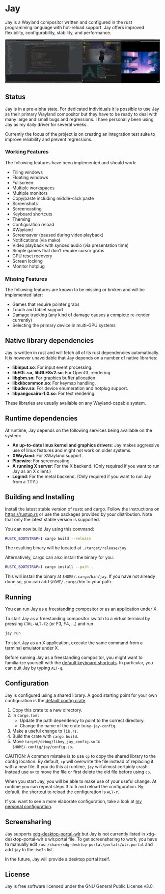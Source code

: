 # Jay

Jay is a Wayland compositor written and configured in the rust programming
language with hot-reload support. Jay offers improved flexibility,
configurability, stability, and performance.

![screenshot.png](static/screenshot.png)

## Status

Jay is in a pre-alpha state. For dedicated individuals it is possible to use Jay
as their primary Wayland compositor but they have to be ready to deal with many
large and small bugs and regressions. I have personally been using Jay as my
daily driver for several weeks.

Currently the focus of the project is on creating an integration test suite to
improve reliability and prevent regressions.

### Working Features

The following features have been implemented and should work:

- Tiling windows
- Floating windows
- Fullscreen
- Multiple workspaces
- Multiple monitors
- Copy/paste including middle-click paste
- Screenshots
- Screencasting
- Keyboard shortcuts
- Theming
- Configuration reload
- XWayland
- Screensaver (paused during video playback)
- Notifications (via mako)
- Video playback with synced audio (via presentation time)
- Simple games that don't require cursor grabs
- GPU reset recovery
- Screen locking
- Monitor hotplug

### Missing Features

The following features are known to be missing or broken and will be implemented
later:

- Games that require pointer grabs
- Touch and tablet support
- Damage tracking (any kind of damage causes a complete re-render currently)
- Selecting the primary device in multi-GPU systems 

## Native library dependencies

Jay is written in rust and will fetch all of its rust dependencies
automatically. It is however unavoidable that Jay depends on a number of native
libraries:

* **libinput.so**: For input event processing.
* **libEGL.so**, **libGLESv2.so**: For OpenGL rendering.
* **libgbm.so**: For graphics buffer allocation.
* **libxkbcommon.so**: For keymap handling.
* **libudev.so**: For device enumeration and hotplug support.
* **libpangocairo-1.0.so**: For text rendering.

These libraries are usually available on any Wayland-capable system.

## Runtime dependencies

At runtime, Jay depends on the following services being available on the system:

* **An up-to-date linux kernel and graphics drivers**: Jay makes aggressive use
  of linux features and might not work on older systems.
* **XWayland**: For XWayland support.
* **Pipewire**: For screencasting.
* **A running X server**: For the X backend. (Only required if you want to run
  Jay as an X client.)
* **Logind**: For the metal backend. (Only required if you want to run Jay from
  a TTY.)

## Building and Installing

Install the latest stable version of rustc and cargo. Follow the instructions on
https://rustup.rs or use the packages provided by your distribution. Note that
only the latest stable version is supported.

You can now build Jay using this command:
```sh
RUSTC_BOOTSTRAP=1 cargo build --release
```
The resulting binary will be located at `./target/release/jay`.

Alternatively, cargo can also install the binary for you:
```sh
RUSTC_BOOTSTRAP=1 cargo install --path .
```
This will install the binary at `$HOME/.cargo/bin/jay`. If you have not already
done so, you can add `$HOME/.cargo/bin` to your path.

## Running

You can run Jay as a freestanding compositor or as an application under X.

To start Jay as a freestanding compositor switch to a virtual terminal by
pressing `CTRL-ALT-F2` (or F3, F4, ...) and run
```sh
jay run
```

To start Jay as an X application, execute the same command from a terminal
emulator under X.

Before running Jay as a freestanding compositor, you might want to familiarize
yourself with the [default keyboard shortcuts][shortcuts]. In particular, you
can quit Jay by typing `ALT-q`.

[shortcuts]: ./default-config/src/lib.rs

## Configuration

Jay is configured using a shared library. A good starting point for your own
configuration is the [default config crate][default].

[default]: ./default-config

1. Copy this crate to a new directory.
2. In `Cargo.toml`
    - Update the path dependency to point to the correct directory.
    - Change the name of the crate to `my-jay-config`.
3. Make a useful change to `lib.rs`.
4. Build the crate with `cargo build`.
5. Move `target/debug/libmy_jay_config.so` to `$HOME/.config/jay/config.so`.

CAUTION: A common mistake is to use `cp` to copy the shared library to the
config location. By default, `cp` will overwrite the file instead of replacing
it with a new file. If you do this at runtime, `jay` will almost certainly
crash. Instead use `mv` to move the file or first delete the old file before
using `cp`.

When you start Jay, you will be able to make use of your useful change. At
runtime you can repeat steps 3 to 5 and reload the configuration. By default,
the shortcut to reload the configuration is `ALT-r`.

If you want to see a more elaborate configuration, take a look at [my personal
configuration][personal].

[personal]: https://github.com/mahkoh/my-jay-config

## Screensharing

Jay supports [xdg-desktop-portal-wlr][xdpw] but Jay is not currently listed in
xdg-desktop-portal-wlr's wlr.portal file. To get screensharing to work, you have
to manually edit `/usr/share/xdg-desktop-portal/portals/wlr.portal` and add
`jay` to the `UseIn` list.

In the future, Jay will provide a desktop portal itself.

[xdpw]: https://github.com/emersion/xdg-desktop-portal-wlr

## License

Jay is free software licensed under the GNU General Public License v3.0.
